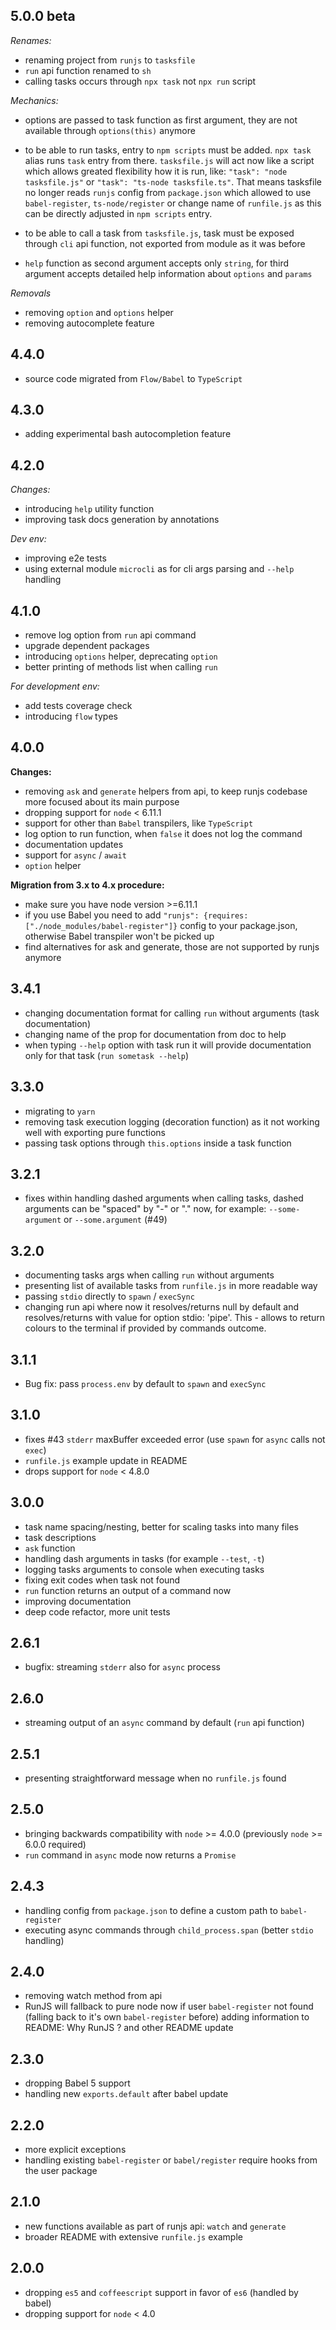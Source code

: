 ## 5.0.0 beta

*Renames:*

- renaming project from `runjs` to `tasksfile`
- `run` api function renamed to `sh`
- calling tasks occurs through `npx task` not `npx run` script

*Mechanics:*

- options are passed to task function as first argument, 
they are not available through `options(this)` anymore

- to be able to run tasks, entry to `npm scripts` must be added.
`npx task` alias runs `task` entry from there. `tasksfile.js` will
act now like a script which allows greated flexibility how it is run,
like: `"task": "node tasksfile.js"` or `"task": "ts-node tasksfile.ts"`.
That means tasksfile no longer reads `runjs` config from `package.json`
which allowed to use `babel-register`, `ts-node/register` or change
name of `runfile.js` as this can be directly adjusted in `npm scripts`
entry.

- to be able to call a task from `tasksfile.js`, 
task must be exposed through `cli` api function, not
exported from module as it was before

- `help` function as second argument accepts only `string`, for third argument
accepts detailed help information about `options` and `params`


*Removals*

- removing `option` and `options` helper
- removing autocomplete feature


## 4.4.0

- source code migrated from `Flow/Babel` to `TypeScript`

## 4.3.0

- adding experimental bash autocompletion feature

## 4.2.0

*Changes:*

- introducing `help` utility function
- improving task docs generation by annotations

*Dev env:*

- improving e2e tests
- using external module `microcli` as for cli args parsing and `--help` handling

## 4.1.0

- remove log option from `run` api command
- upgrade dependent packages
- introducing `options` helper, deprecating `option`
- better printing of methods list when calling `run`

*For development env:*

- add tests coverage check
- introducing `flow` types

## 4.0.0

**Changes:**

- removing `ask` and `generate` helpers from api, to keep runjs codebase more focused about its main purpose
- dropping support for `node` < 6.11.1
- support for other than `Babel` transpilers, like `TypeScript`
- log option to run function, when `false` it does not log the command
- documentation updates
- support for `async` / `await`
- `option` helper

**Migration from 3.x to 4.x procedure:**

- make sure you have node version >=6.11.1
- if you use Babel you need to add `"runjs": {requires: ["./node_modules/babel-register"]}` config to your package.json, otherwise Babel transpiler won't be picked up
- find alternatives for ask and generate, those are not supported by runjs anymore

## 3.4.1

- changing documentation format for calling `run` without arguments (task documentation)
- changing name of the prop for documentation from doc to help
- when typing `--help` option with task run it will provide documentation only for that task (`run sometask --help`)

## 3.3.0

- migrating to `yarn`
- removing task execution logging (decoration function) as it not working well with exporting pure functions
- passing task options through `this.options` inside a task function

## 3.2.1

- fixes within handling dashed arguments when calling tasks, dashed arguments can be "spaced" by "-" or "." now, for example: `--some-argument` or `--some.argument` (#49)

## 3.2.0

- documenting tasks args when calling `run` without arguments
- presenting list of available tasks from `runfile.js` in more readable way
- passing `stdio` directly to `spawn` / `execSync`
- changing run api where now it resolves/returns null by default and resolves/returns with value for option stdio: 'pipe'. This - allows to return colours to the terminal if provided by commands outcome.

## 3.1.1

- Bug fix: pass `process.env` by default to `spawn` and `execSync`

## 3.1.0

- fixes #43 `stderr` maxBuffer exceeded error (use `spawn` for `async` calls not `exec`)
- `runfile.js` example update in README
- drops support for `node` < 4.8.0

## 3.0.0

- task name spacing/nesting, better for scaling tasks into many files
- task descriptions
- `ask` function
- handling dash arguments in tasks (for example `--test`, `-t`)
- logging tasks arguments to console when executing tasks
- fixing exit codes when task not found
- `run` function returns an output of a command now
- improving documentation
- deep code refactor, more unit tests

## 2.6.1

- bugfix: streaming `stderr` also for `async` process

## 2.6.0

- streaming output of an `async` command by default (`run` api function)

## 2.5.1

- presenting straightforward message when no `runfile.js` found

## 2.5.0

- bringing backwards compatibility with `node` >= 4.0.0 (previously `node` >= 6.0.0 required)
- `run` command in `async` mode now returns a `Promise`

## 2.4.3

- handling config from `package.json` to define a custom path to `babel-register`
- executing async commands through `child_process.span` (better `stdio` handling)

## 2.4.0

- removing watch method from api
- RunJS will fallback to pure node now if user `babel-register` not found (falling back to it's own `babel-register` before)
adding information to README: Why RunJS ? and other README update

## 2.3.0

- dropping Babel 5 support
- handling new `exports.default` after babel update

## 2.2.0

- more explicit exceptions
- handling existing `babel-register` or `babel/register` require hooks from the user package

## 2.1.0

- new functions available as part of runjs api: `watch` and `generate`
- broader README with extensive `runfile.js` example

## 2.0.0

- dropping `es5` and `coffeescript` support in favor of `es6` (handled by babel)
- dropping support for `node` < 4.0